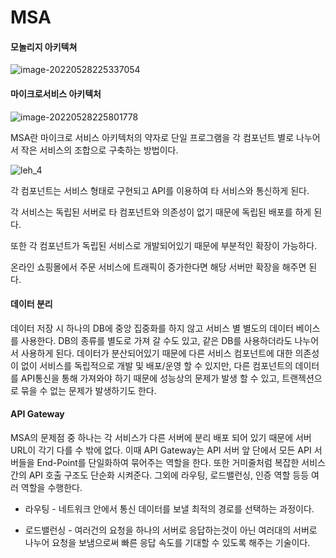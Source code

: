 # MSA

#### 모놀리지 아키텍쳐

![image-20220528225337054](C:\Users\leeje\AppData\Roaming\Typora\typora-user-images\image-20220528225337054.png)

#### 마이크로서비스 아키텍처

![image-20220528225801778](C:\Users\leeje\AppData\Roaming\Typora\typora-user-images\image-20220528225801778.png)

MSA란 마이크로 서비스 아키텍처의 약자로 단일 프로그램을 각 컴포넌트 별로 나누어서 작은 서비스의 조합으로 구축하는 방법이다.

![leh_4](http://clipsoft.co.kr/wp/wp-content/uploads/2020/06/leh_4.png)

각 컴포넌트는 서비스 형태로 구현되고 API를 이용하여 타 서비스와 통신하게 된다.

각 서비스는 독립된 서버로 타 컴포넌트와 의존성이 없기 때문에 독립된 배포를 하게 된다. 

또한 각 컴포넌트가 독립된 서비스로 개발되어있기 때문에 부분적인 확장이 가능하다.

온라인 쇼핑몰에서 주문 서비스에 트래픽이 증가한다면 해당 서버만 확장을 해주면 된다.



#### 데이터 분리

데이터 저장 시 하나의 DB에 중앙 집중화를 하지 않고 서비스 별 별도의 데이터 베이스를 사용한다. DB의 종류를 별도로 가져 갈 수도 있고, 같은 DB를 사용하더라도 나누어서 사용하게 된다. 데이터가 분산되어있기 때문에 다른 서비스 컴포넌트에 대한 의존성이 없이 서비스를 독립적으로 개발 및 배포/운영 할 수 있지만, 다른 컴포넌트의 데이터를 API통신을 통해 가져와야 하기 때문에 성능상의 문제가 발생 할 수 있고, 트랜젝션으로 묶을 수 없는 문제가 발생하기도 한다.  

#### API Gateway

MSA의 문제점 중 하나는 각 서비스가 다른 서버에 분리 배포 되어 있기 때문에 서버 URL이 각기 다를 수 밖에 없다. 이때 API Gateway는 API 서버 앞 단에서 모든 API 서버들을 End-Point를 단일화하여 묶어주는 역할을 한다. 또한 거미줄처럼 복잡한 서비스간의 API 호출 구조도 단순화 시켜준다. 그외에 라우팅, 로드밸런싱, 인증 역할 등등 여러 역할을 수행한다.



- 라우팅 - 네트워크 안에서 통신 데이터를 보낼 최적의 경로를 선택하는 과정이다.

- 로드밸런싱 - 여러건의 요청을 하나의 서버로 응답하는것이 아닌 여러대의 서버로 나누어 요청을 보냄으로써 빠른 응답 속도를 기대할 수 있도록 해주는 기술이다.

